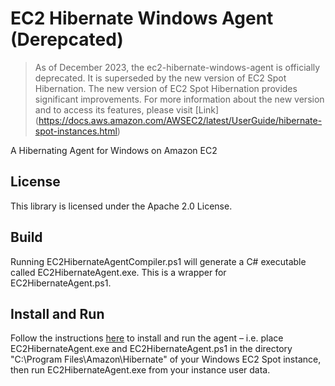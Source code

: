 # EC2 Hibernate Windows Agent (Derepcated)

> As of December 2023, the ec2-hibernate-windows-agent is officially deprecated. It is superseded by the new version of EC2 Spot Hibernation.
> The new version of EC2 Spot Hibernation provides significant improvements.
> For more information about the new version and to access its features, please visit [Link] (https://docs.aws.amazon.com/AWSEC2/latest/UserGuide/hibernate-spot-instances.html)

A Hibernating Agent for Windows on Amazon EC2

## License

This library is licensed under the Apache 2.0 License.

## Build

Running EC2HibernateAgentCompiler.ps1 will generate a C# executable called EC2HibernateAgent.exe.  This is a wrapper for EC2HibernateAgent.ps1.

## Install and Run

Follow the instructions [here](http://docs.aws.amazon.com/AWSEC2/latest/UserGuide/spot-hibernation.html "EC2 Spot hibernation user guide") to install and run the agent – i.e. place EC2HibernateAgent.exe and EC2HibernateAgent.ps1 in the directory "C:\Program Files\Amazon\Hibernate" of your Windows EC2 Spot instance, then run EC2HibernateAgent.exe from your instance user data.

